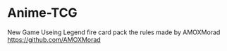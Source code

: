 # Anime-TCG
New Game Useing Legend fire card pack the rules made by AMOXMorad
https://github.com/AMOXMorad
